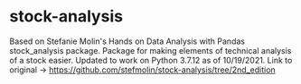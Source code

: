 # stock-analysis
Based on Stefanie Molin's Hands on Data Analysis with Pandas stock_analysis package.  Package for making elements of technical analysis of a stock easier.  Updated to work on Python 3.7.12 as of 10/19/2021.  Link to original -> https://github.com/stefmolin/stock-analysis/tree/2nd_edition

